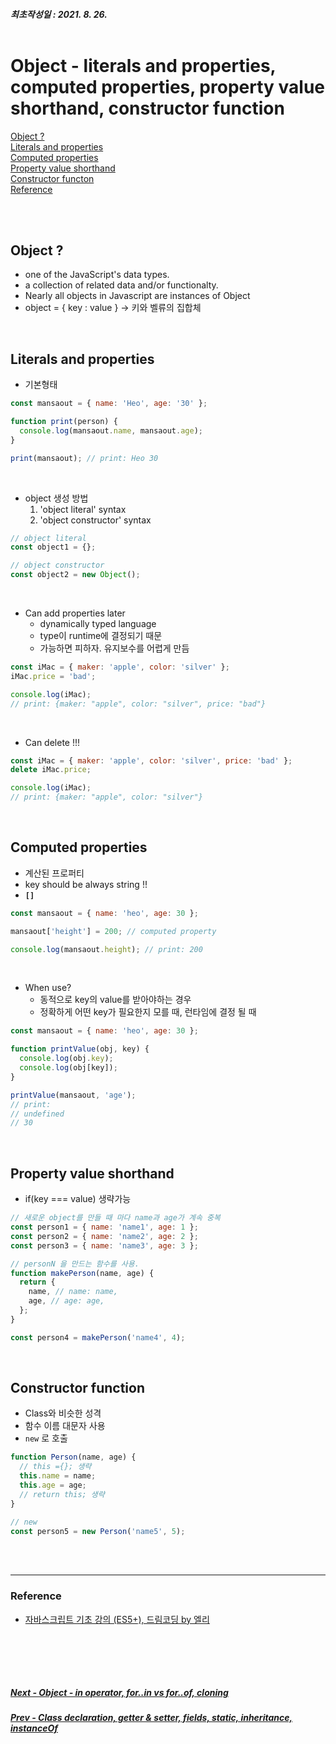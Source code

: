##### 최초작성일 : 2021. 8. 26.<br><br>

# Object - literals and properties, computed properties, property value shorthand, constructor function

[Object ?](#object-)  
[Literals and properties](#literals-and-properties)  
[Computed properties](#computed-properties)  
[Property value shorthand](#property-value-shorthand)  
[Constructor functon](#constructor-function)  
[Reference](#reference)

<br><br>

## Object ?

- one of the JavaScript's data types.
- a collection of related data and/or functionalty.
- Nearly all objects in Javascript are instances of Object
- object = { key : value } -> 키와 벨류의 집합체

<br>

## Literals and properties

- 기본형태

```js
const mansaout = { name: 'Heo', age: '30' };

function print(person) {
  console.log(mansaout.name, mansaout.age);
}

print(mansaout); // print: Heo 30
```

<br>

- object 생성 방법
  1. 'object literal' syntax
  2. 'object constructor' syntax

```js
// object literal
const object1 = {};

// object constructor
const object2 = new Object();
```

<br>

- Can add properties later
  - dynamically typed language
  - type이 runtime에 결정되기 때문
  - 가능하면 피하자. 유지보수를 어렵게 만듬

```js
const iMac = { maker: 'apple', color: 'silver' };
iMac.price = 'bad';

console.log(iMac);
// print: {maker: "apple", color: "silver", price: "bad"}
```

<br>

- Can delete !!!

```js
const iMac = { maker: 'apple', color: 'silver', price: 'bad' };
delete iMac.price;

console.log(iMac);
// print: {maker: "apple", color: "silver"}
```

<br>

## Computed properties

- 계산된 프로퍼티
- key should be always string !!
- **`[]`**

```js
const mansaout = { name: 'heo', age: 30 };

mansaout['height'] = 200; // computed property

console.log(mansaout.height); // print: 200
```

<br>

- When use?
  - 동적으로 key의 value를 받아야하는 경우
  - 정확하게 어떤 key가 필요한지 모를 때, 런타임에 결정 될 때

```js
const mansaout = { name: 'heo', age: 30 };

function printValue(obj, key) {
  console.log(obj.key);
  console.log(obj[key]);
}

printValue(mansaout, 'age');
// print:
// undefined
// 30
```

<br>

## Property value shorthand

- if(key === value) 생략가능

```js
// 새로운 object를 만들 때 마다 name과 age가 계속 중복
const person1 = { name: 'name1', age: 1 };
const person2 = { name: 'name2', age: 2 };
const person3 = { name: 'name3', age: 3 };

// personN 을 만드는 함수를 사용.
function makePerson(name, age) {
  return {
    name, // name: name,
    age, // age: age,
  };
}

const person4 = makePerson('name4', 4);
```

<br>

## Constructor function

- Class와 비슷한 성격
- 함수 이름 대문자 사용
- `new` 로 호출

```js
function Person(name, age) {
  // this ={}; 생략
  this.name = name;
  this.age = age;
  // return this; 생략
}

// new
const person5 = new Person('name5', 5);
```

<br><br>

---

### **Reference**

- [자바스크립트 기초 강의 (ES5+), 드림코딩 by 엘리](https://www.youtube.com/playlist?list=PLv2d7VI9OotTVOL4QmPfvJWPJvkmv6h-2)

## <br><br>

##### [Next - Object - in operator, for..in vs for..of, cloning](/Javascript/basic_10_object_2.md)

##### [Prev - Class declaration, getter & setter, fields, static, inheritance, instanceOf](/Javascript/basic_08_class.md)
